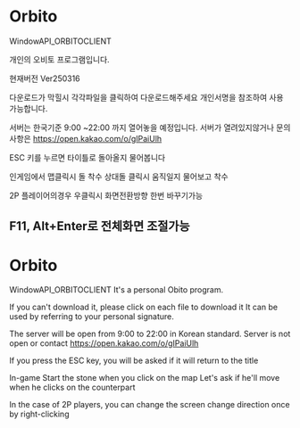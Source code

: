 # Orbito
WindowAPI_ORBITOCLIENT

개인의 오비토 프로그램입니다.

현재버전 Ver250316

다운로드가 막힐시 각각파일을 클릭하여 다운로드해주세요
개인서명을 참조하여 사용가능합니다.

서버는 한국기준 9:00 ~22:00 까지 열어놓을 예정입니다.
서버가 열려있지않거나 문의사항은  https://open.kakao.com/o/gIPaiUlh 

ESC 키를 누르면 타이틀로 돌아올지 물어봅니다

인게임에서
맵클릭시 돌 착수
상대돌 클릭시 움직일지 물어보고 착수

2P 플레이어의경우 우클릭시 화면전환방향 한번 바꾸기가능

F11, Alt+Enter로 전체화면 조절가능
---
# Orbito
WindowAPI_ORBITOCLIENT
It's a personal Obito program.

If you can't download it, please click on each file to download it
It can be used by referring to your personal signature.

The server will be open from 9:00 to 22:00 in Korean standard.
Server is not open or contact https://open.kakao.com/o/gIPaiUlh

If you press the ESC key, you will be asked if it will return to the title

In-game
Start the stone when you click on the map
Let's ask if he'll move when he clicks on the counterpart

In the case of 2P players, you can change the screen change direction once by right-clicking
